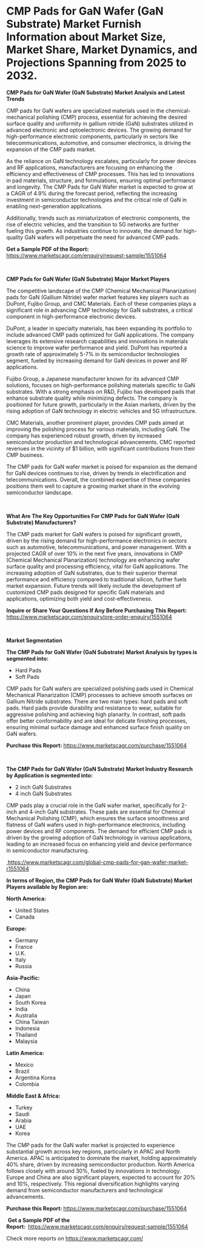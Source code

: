 <p><h1>CMP Pads for GaN Wafer (GaN Substrate) Market Furnish Information about Market Size, Market Share, Market Dynamics, and Projections Spanning from 2025 to 2032.</h1></p><p><strong>CMP Pads for GaN Wafer (GaN Substrate) Market Analysis and Latest Trends</strong></p>
<p><p>CMP pads for GaN wafers are specialized materials used in the chemical-mechanical polishing (CMP) process, essential for achieving the desired surface quality and uniformity in gallium nitride (GaN) substrates utilized in advanced electronic and optoelectronic devices. The growing demand for high-performance electronic components, particularly in sectors like telecommunications, automotive, and consumer electronics, is driving the expansion of the CMP pads market.</p><p>As the reliance on GaN technology escalates, particularly for power devices and RF applications, manufacturers are focusing on enhancing the efficiency and effectiveness of CMP processes. This has led to innovations in pad materials, structure, and formulations, ensuring optimal performance and longevity. The CMP Pads for GaN Wafer market is expected to grow at a CAGR of 4.9% during the forecast period, reflecting the increasing investment in semiconductor technologies and the critical role of GaN in enabling next-generation applications.</p><p>Additionally, trends such as miniaturization of electronic components, the rise of electric vehicles, and the transition to 5G networks are further fueling this growth. As industries continue to innovate, the demand for high-quality GaN wafers will perpetuate the need for advanced CMP pads.</p></p>
<p><strong>Get a Sample PDF of the Report:&nbsp;</strong> <a href="https://www.marketscagr.com/enquiry/request-sample/1551064?utm_campaign=2339&utm_medium=2&utm_source=Github&utm_content=ia&utm_term=12022025&utm_id=cmp-pads-for-gan-wafer-gan-substrate">https://www.marketscagr.com/enquiry/request-sample/1551064</a></p>
<p>&nbsp;</p>
<p><strong>CMP Pads for GaN Wafer (GaN Substrate) Major Market Players</strong></p>
<p><p>The competitive landscape of the CMP (Chemical Mechanical Planarization) pads for GaN (Gallium Nitride) wafer market features key players such as DuPont, Fujibo Group, and CMC Materials. Each of these companies plays a significant role in advancing CMP technology for GaN substrates, a critical component in high-performance electronic devices.</p><p>DuPont, a leader in specialty materials, has been expanding its portfolio to include advanced CMP pads optimized for GaN applications. The company leverages its extensive research capabilities and innovations in materials science to improve wafer performance and yield. DuPont has reported a growth rate of approximately 5-7% in its semiconductor technologies segment, fueled by increasing demand for GaN devices in power and RF applications.</p><p>Fujibo Group, a Japanese manufacturer known for its advanced CMP solutions, focuses on high-performance polishing materials specific to GaN substrates. With a strong emphasis on R&D, Fujibo has developed pads that enhance substrate quality while minimizing defects. The company is positioned for future growth, particularly in the Asian markets, driven by the rising adoption of GaN technology in electric vehicles and 5G infrastructure.</p><p>CMC Materials, another prominent player, provides CMP pads aimed at improving the polishing process for various materials, including GaN. The company has experienced robust growth, driven by increased semiconductor production and technological advancements. CMC reported revenues in the vicinity of $1 billion, with significant contributions from their CMP business.</p><p>The CMP pads for GaN wafer market is poised for expansion as the demand for GaN devices continues to rise, driven by trends in electrification and telecommunications. Overall, the combined expertise of these companies positions them well to capture a growing market share in the evolving semiconductor landscape.</p></p>
<p>&nbsp;</p>
<p><strong>What Are The Key Opportunities For CMP Pads for GaN Wafer (GaN Substrate) Manufacturers?</strong></p>
<p><p>The CMP pads market for GaN wafers is poised for significant growth, driven by the rising demand for high-performance electronics in sectors such as automotive, telecommunications, and power management. With a projected CAGR of over 10% in the next five years, innovations in CMP (Chemical Mechanical Planarization) technology are enhancing wafer surface quality and processing efficiency, vital for GaN applications. The increasing adoption of GaN substrates, due to their superior thermal performance and efficiency compared to traditional silicon, further fuels market expansion. Future trends will likely include the development of customized CMP pads designed for specific GaN materials and applications, optimizing both yield and cost-effectiveness.</p></p>
<p><strong>Inquire or Share Your Questions If Any Before Purchasing This Report:</strong> <a href="https://www.marketscagr.com/enquiry/pre-order-enquiry/1551064?utm_campaign=2339&utm_medium=2&utm_source=Github&utm_content=ia&utm_term=12022025&utm_id=cmp-pads-for-gan-wafer-gan-substrate">https://www.marketscagr.com/enquiry/pre-order-enquiry/1551064</a></p>
<p>&nbsp;</p>
<p><strong>Market Segmentation</strong></p>
<p><strong>The CMP Pads for GaN Wafer (GaN Substrate) Market Analysis by types is segmented into:</strong></p>
<p><ul><li>Hard Pads</li><li>Soft Pads</li></ul></p>
<p><p>CMP pads for GaN wafers are specialized polishing pads used in Chemical Mechanical Planarization (CMP) processes to achieve smooth surfaces on Gallium Nitride substrates. There are two main types: hard pads and soft pads. Hard pads provide durability and resistance to wear, suitable for aggressive polishing and achieving high planarity. In contrast, soft pads offer better conformability and are ideal for delicate finishing processes, ensuring minimal surface damage and enhanced surface finish quality on GaN wafers.</p></p>
<p><strong>Purchase this Report:&nbsp;</strong><a href="https://www.marketscagr.com/purchase/1551064?utm_campaign=2339&utm_medium=2&utm_source=Github&utm_content=ia&utm_term=12022025&utm_id=cmp-pads-for-gan-wafer-gan-substrate">https://www.marketscagr.com/purchase/1551064</a></p>
<p>&nbsp;</p>
<p><strong>The CMP Pads for GaN Wafer (GaN Substrate) Market Industry Research by Application is segmented into:</strong></p>
<p><ul><li>2 inch GaN Substrates</li><li>4 inch GaN Substrates</li></ul></p>
<p><p>CMP pads play a crucial role in the GaN wafer market, specifically for 2-inch and 4-inch GaN substrates. These pads are essential for Chemical Mechanical Polishing (CMP), which ensures the surface smoothness and flatness of GaN wafers used in high-performance electronics, including power devices and RF components. The demand for efficient CMP pads is driven by the growing adoption of GaN technology in various applications, leading to an increased focus on enhancing yield and device performance in semiconductor manufacturing.</p></p>
<p><a href="https://www.marketscagr.com/global-cmp-pads-for-gan-wafer-market-r1551064?utm_campaign=2339&utm_medium=2&utm_source=Github&utm_content=ia&utm_term=12022025&utm_id=cmp-pads-for-gan-wafer-gan-substrate">&nbsp;https://www.marketscagr.com/global-cmp-pads-for-gan-wafer-market-r1551064</a></p>
<p><strong>In terms of Region, the CMP Pads for GaN Wafer (GaN Substrate) Market Players available by Region are:</strong></p>
<p>
    <p> <strong> North America: </strong>
        <ul>
            <li>United States</li>
            <li>Canada</li>
        </ul>
        </p> 
    <p> <strong> Europe: </strong>
        <ul>
            <li>Germany</li>
            <li>France</li>
            <li>U.K.</li>
            <li>Italy</li>
            <li>Russia</li>
        </ul>
        </p> 
    <p> <strong> Asia-Pacific: </strong>
        <ul>
            <li>China</li>
            <li>Japan</li>
            <li>South Korea</li>
            <li>India</li>
            <li>Australia</li>
            <li>China Taiwan</li>
            <li>Indonesia</li>
            <li>Thailand</li>
            <li>Malaysia</li>
        </ul>
        </p> 
    <p> <strong> Latin America: </strong>
        <ul>
            <li>Mexico</li>
            <li>Brazil</li>
            <li>Argentina Korea</li>
            <li>Colombia</li>
        </ul>
        </p> 
    <p> <strong> Middle East & Africa: </strong>
        <ul>
            <li>Turkey</li>
            <li>Saudi</li>
            <li>Arabia</li>
            <li>UAE</li>
            <li>Korea</li>
        </ul>
    </p>
    </p>
<p><p>The CMP pads for the GaN wafer market is projected to experience substantial growth across key regions, particularly in APAC and North America. APAC is anticipated to dominate the market, holding approximately 40% share, driven by increasing semiconductor production. North America follows closely with around 30%, fueled by innovations in technology. Europe and China are also significant players, expected to account for 20% and 10%, respectively. This regional diversification highlights varying demand from semiconductor manufacturers and technological advancements.</p></p>
<p><strong>Purchase this Report: </strong><a href="https://www.marketscagr.com/purchase/1551064?utm_campaign=2339&utm_medium=2&utm_source=Github&utm_content=ia&utm_term=12022025&utm_id=cmp-pads-for-gan-wafer-gan-substrate">https://www.marketscagr.com/purchase/1551064</a></p>
<p>&nbsp;<strong>Get a Sample PDF of the Report:&nbsp;&nbsp;</strong><a href="https://www.marketscagr.com/enquiry/request-sample/1551064?utm_campaign=2339&utm_medium=2&utm_source=Github&utm_content=ia&utm_term=12022025&utm_id=cmp-pads-for-gan-wafer-gan-substrate">https://www.marketscagr.com/enquiry/request-sample/1551064</a></p>
<p><strong></strong></p>
<p>Check more reports on <a href="https://www.marketscagr.com/?utm_campaign=2339&utm_medium=2&utm_source=Github&utm_content=ia&utm_term=12022025&utm_id=cmp-pads-for-gan-wafer-gan-substrate">https://www.marketscagr.com/</a></p>